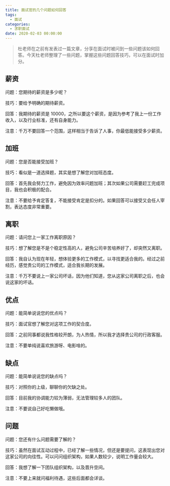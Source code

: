 ```yaml
---
title: 面试官的几个问题如何回答
tags:
  - 面试
categories:
  - 求职面试
date: 2020-02-03 00:00:00
---
```


> 杜老师在之前有发表过一篇文章，分享在面试时被问到一些问题该如何回答。今天杜老师整理了一些问题，掌握这些问题回答技巧，可以在面试时加分。

<!-- more -->

## 薪资

问题：您期待的薪资是多少呢？

技巧：要给予明确的期待薪资。

回答：我期待的薪资是 10000，之所以要这个薪资，是因为参考了我上一份工作收入，以及行业标准，还有自身能力。

注意：千万不要回答一个范围，这样相当于告诉了人事，你最低能接受多少薪资。

## 加班

问题：您是否能接受加班？

技巧：看似是一道选择题，其实是想了解您对加班态度。

回答：首先我会努力工作，避免因为效率问题加班；其次如果公司需要赶工完成项目，我也会积极的配合。

注意：不要给予肯定答复，不能接受肯定是扣分的。如果回答可以接受又会任人宰割，表达态度非常重要。

## 离职

问题：请问您上一家工作离职原因？

技巧：想了解您是不是个稳定性高的人，避免公司辛苦培养好了，却突然又离职。

回答：我自认为现在年轻，想体验更多的工作模式，以寻找更适合我的。经过之前经历，感觉贵公司的工作模式，适合我长期的发展。

注意：千万不要说上一家公司坏话，因为他们知道，您从这家公司离职之后，也会说这家的坏话。

## 优点

问题：能简单说说您的优点吗？

技巧：面试官想了解您对这项工作的契合度。

回答：之前同事都说我性格较开朗，为人热情，所以我才选择贵公司的行政客服。

注意：不要单纯说喜欢旅游呀、电影啥的。

## 缺点

问题：能简单说说您的缺点吗？

技巧：对照你的上级，聊聊你的欠缺之处。

回答：目前我的协调能力较为薄弱，无法管理较多人的团队。

注意：不要说自己好吃懒做哦。

## 问题

问题：您还有什么问题需要了解的？

技巧：虽然在面试互动过程中，已经了解一些情况，但还是要提问，这表现出您对这家公司的向往性。可以问问组织架构，如果人数较少，说明工作量会较大。

回答：我想了解一下团队组织架构，以及晋升空间。

注意：不要上来就问福利待遇，这些后面都会详谈。

